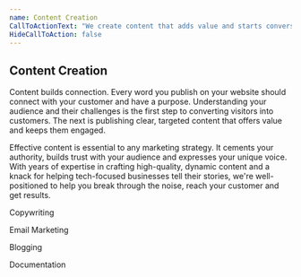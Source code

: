 ```yaml
---
name: Content Creation
CallToActionText: "We create content that adds value and starts conversations. Let's plan your next project!"
HideCallToAction: false
---
```




## Content Creation

Content builds connection. Every word you publish on your website should connect with your customer and have a purpose. Understanding your audience and their challenges is the first step to converting visitors into customers. The next is publishing clear, targeted content that offers value and keeps them engaged.  

Effective content is essential to any marketing strategy. It cements your authority, builds trust with your audience and expresses your unique voice. With years of expertise in crafting high-quality, dynamic content and a knack for helping tech-focused businesses tell their stories, we're well-positioned to help you break through the noise, reach your customer and get results. 



Copywriting 

Email Marketing 

Blogging 

Documentation



